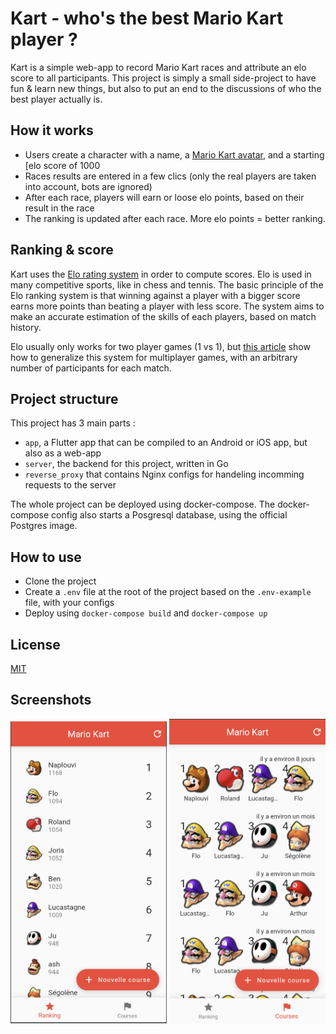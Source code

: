 # Kart - who's the best Mario Kart player ?

Kart is a simple web-app to record Mario Kart races and attribute an elo score to all participants. This project is simply a small side-project to have fun & learn new things, but also to put an end to the discussions of who the best player actually is.

## How it works

- Users create a character with a name, a [Mario Kart avatar](https://www.mariowiki.com/Mario_Kart_8_Deluxe), and a starting [elo score of 1000
- Races results are entered in a few clics (only the real players are taken into account, bots are ignored)
- After each race, players will earn or loose elo points, based on their result in the race
- The ranking is updated after each race. More elo points = better ranking.

## Ranking & score

Kart uses the [Elo rating system](https://en.wikipedia.org/wiki/Elo_rating_system) in order to compute scores. Elo is used in many competitive sports, like in chess and tennis. The basic principle of the Elo ranking system is that winning against a player with a bigger score earns more points than beating a player with less score. The system aims to make an accurate estimation of the skills of each players, based on match history.

Elo usually only works for two player games (1 vs 1), but [this article](https://towardsdatascience.com/developing-a-generalized-elo-rating-system-for-multiplayer-games-b9b495e87802) show how to generalize this system for multiplayer games, with an arbitrary number of participants for each match.

## Project structure

This project has 3 main parts :
- `app`, a Flutter app that can be compiled to an Android or iOS app, but also as a web-app
- `server`, the backend for this project, written in Go
- `reverse_proxy` that contains Nginx configs for handeling incomming requests to the server

The whole project can be deployed using docker-compose. The docker-compose config also starts a Posgresql database, using the official Postgres image.

## How to use

- Clone the project
- Create a `.env` file at the root of the project based on the `.env-example` file, with your configs
- Deploy using `docker-compose build` and `docker-compose up`

## License 

[MIT](LICENSE)

## Screenshots

<img src="ranking.png" width="250"/>
<img src="races.png" width="250"/>